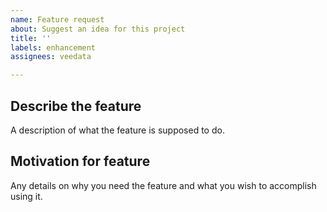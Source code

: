 ```yaml
---
name: Feature request
about: Suggest an idea for this project
title: ''
labels: enhancement
assignees: veedata

---
```


## Describe the feature
A description of what the feature is supposed to do.

## Motivation for feature
Any details on why you need the feature and what you wish to accomplish using it.
